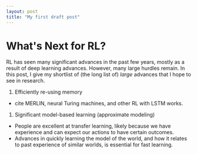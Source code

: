 ```yaml
---
layout: post
title: "My first draft post"
---
```


# What's Next for RL? 

RL has seen many significant advances in the past few years, mostly as a result of deep learning advances. However, many large hurdles remain. In this post, I give my shortlist of (the long list of) *large* advances that I hope to see in research. 

1. Efficiently re-using memory 
  - cite MERLIN, neural Turing machines, and other RL with LSTM works. 
1. Significant model-based learning (approximate modeling) 
  - People are excellent at transfer learning, likely because we have experience and can expect our actions to have certain outcomes. 
  - Advances in quickly learning the model of the world, and how it relates to past experience of similar worlds, is essential for fast learning. 
